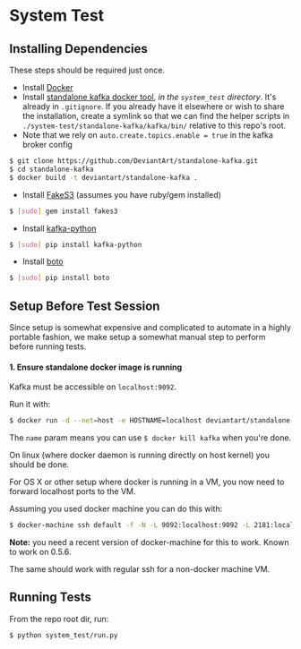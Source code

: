 # System Test

## Installing Dependencies

These steps should be required just once.

 - Install [Docker](https://docker.io)
 - Install [standalone kafka docker tool](https://github.com/DeviantArt/standalone-kafka), _in the `system_test` directory_. It's already in `.gitignore`. If you already have it elsewhere or wish to share the installation, create a symlink so that we can find the helper scripts in `./system-test/standalone-kafka/kafka/bin/` relative to this repo's root.
  - Note that we rely on `auto.create.topics.enable = true` in the kafka broker config
```sh
$ git clone https://github.com/DeviantArt/standalone-kafka.git
$ cd standalone-kafka
$ docker build -t deviantart/standalone-kafka .
```
 - Install [FakeS3](https://github.com/jubos/fake-s3) (assumes you have ruby/gem installed)
```sh
$ [sudo] gem install fakes3
```
 - Install [kafka-python](https://github.com/dpkp/kafka-python)
```sh
$ [sudo] pip install kafka-python
```
 - Install [boto](https://github.com/boto/boto)
```sh
$ [sudo] pip install boto
```

## Setup Before Test Session

Since setup is somewhat expensive and complicated to automate in a highly portable fashion, we
make setup a somewhat manual step to perform before running tests.

#### 1. Ensure standalone docker image is running

Kafka must be accessible on `localhost:9092`.

Run it with:

```sh
$ docker run -d --net=host -e HOSTNAME=localhost deviantart/standalone-kafka
```

The `name` param means you can use `$ docker kill kafka` when you're done.

On linux (where docker daemon is running directly on host kernel) you should be done.

For OS X or other setup where docker is running in a VM, you now need to forward localhost ports to the VM.

Assuming you used docker machine you can do this with:

```sh
$ docker-machine ssh default -f -N -L 9092:localhost:9092 -L 2181:localhost:2181
```

**Note:** you need a recent version of docker-machine for this to work. Known to work on 0.5.6.

The same should work with regular ssh for a non-docker machine VM.


## Running Tests

From the repo root dir, run:

```sh
$ python system_test/run.py
```
